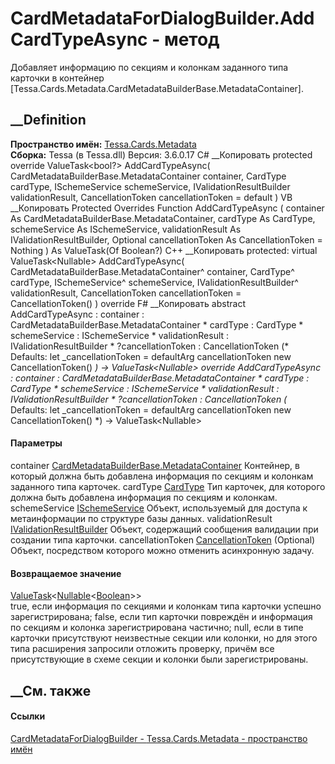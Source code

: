 # CardMetadataForDialogBuilder.AddCardTypeAsync - метод
Добавляет информацию по секциям и колонкам заданного типа карточки в контейнер
[Tessa.Cards.Metadata.CardMetadataBuilderBase.MetadataContainer].
## __Definition
 **Пространство имён:** [Tessa.Cards.Metadata](N_Tessa_Cards_Metadata.htm)  
 **Сборка:** Tessa (в Tessa.dll) Версия: 3.6.0.17
C# __Копировать
     protected override ValueTask<bool?> AddCardTypeAsync(
    	CardMetadataBuilderBase.MetadataContainer container,
    	CardType cardType,
    	ISchemeService schemeService,
    	IValidationResultBuilder validationResult,
    	CancellationToken cancellationToken = default
    )
VB __Копировать
     Protected Overrides Function AddCardTypeAsync ( 
    	container As CardMetadataBuilderBase.MetadataContainer,
    	cardType As CardType,
    	schemeService As ISchemeService,
    	validationResult As IValidationResultBuilder,
    	Optional cancellationToken As CancellationToken = Nothing
    ) As ValueTask(Of Boolean?)
C++ __Копировать
     protected:
    virtual ValueTask<Nullable<bool>> AddCardTypeAsync(
    	CardMetadataBuilderBase.MetadataContainer^ container, 
    	CardType^ cardType, 
    	ISchemeService^ schemeService, 
    	IValidationResultBuilder^ validationResult, 
    	CancellationToken cancellationToken = CancellationToken()
    ) override
F# __Копировать
     abstract AddCardTypeAsync : 
            container : CardMetadataBuilderBase.MetadataContainer * 
            cardType : CardType * 
            schemeService : ISchemeService * 
            validationResult : IValidationResultBuilder * 
            ?cancellationToken : CancellationToken 
    (* Defaults:
            let _cancellationToken = defaultArg cancellationToken new CancellationToken()
    *)
    -> ValueTask<Nullable<bool>> 
    override AddCardTypeAsync : 
            container : CardMetadataBuilderBase.MetadataContainer * 
            cardType : CardType * 
            schemeService : ISchemeService * 
            validationResult : IValidationResultBuilder * 
            ?cancellationToken : CancellationToken 
    (* Defaults:
            let _cancellationToken = defaultArg cancellationToken new CancellationToken()
    *)
    -> ValueTask<Nullable<bool>> 
#### Параметры
container
[CardMetadataBuilderBase.MetadataContainer](T_Tessa_Cards_Metadata_CardMetadataBuilderBase_MetadataContainer.htm)
    Контейнер, в который должна быть добавлена информация по секциям и колонкам заданного типа карточек.
cardType [CardType](T_Tessa_Cards_CardType.htm)
    Тип карточек, для которого должна быть добавлена информация по секциям и колонкам.
schemeService [ISchemeService](T_Tessa_Scheme_ISchemeService.htm)
    Объект, используемый для доступа к метаинформации по структуре базы данных.
validationResult
[IValidationResultBuilder](T_Tessa_Platform_Validation_IValidationResultBuilder.htm)
    Объект, содержащий сообщения валидации при создании типа карточки.
cancellationToken
[CancellationToken](https://learn.microsoft.com/dotnet/api/system.threading.cancellationtoken)
(Optional)
    Объект, посредством которого можно отменить асинхронную задачу.
#### Возвращаемое значение
[ValueTask](https://learn.microsoft.com/dotnet/api/system.threading.tasks.valuetask-1)<[Nullable](https://learn.microsoft.com/dotnet/api/system.nullable-1)<[Boolean](https://learn.microsoft.com/dotnet/api/system.boolean)>>  
true, если информация по секциями и колонкам типа карточки успешно
зарегистрирована; false, если тип карточки повреждён и информация по секциям и
колонка зарегистрирована частично; null, если в типе карточки присутствуют
неизвестные секции или колонки, но для этого типа расширения запросили
отложить проверку, причём все присутствующие в схеме секции и колонки были
зарегистрированы.
## __См. также
#### Ссылки
[CardMetadataForDialogBuilder -
](T_Tessa_Cards_Metadata_CardMetadataForDialogBuilder.htm)
[Tessa.Cards.Metadata - пространство имён](N_Tessa_Cards_Metadata.htm)

